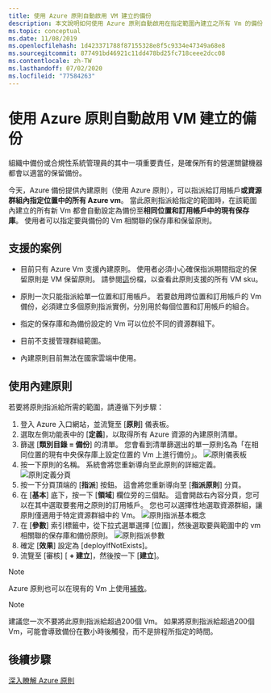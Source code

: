 ```yaml
---
title: 使用 Azure 原則自動啟用 VM 建立的備份
description: 本文說明如何使用 Azure 原則自動啟用在指定範圍內建立之所有 Vm 的備份
ms.topic: conceptual
ms.date: 11/08/2019
ms.openlocfilehash: 1d423371788f87155328e8f5c9334e47349a68e8
ms.sourcegitcommit: 877491bd46921c11dd478bd25fc718ceee2dcc08
ms.contentlocale: zh-TW
ms.lasthandoff: 07/02/2020
ms.locfileid: "77584263"
---
```

# <a name="auto-enable-backup-on-vm-creation-using-azure-policy"></a>使用 Azure 原則自動啟用 VM 建立的備份

組織中備份或合規性系統管理員的其中一項重要責任，是確保所有的營運關鍵機器都會以適當的保留備份。

今天，Azure 備份提供內建原則（使用 Azure 原則），可以指派給訂用帳戶**或資源群組內指定位置中的所有 Azure vm**。 當此原則指派給指定的範圍時，在該範圍內建立的所有新 Vm 都會自動設定為備份至**相同位置和訂用帳戶中的現有保存庫**。 使用者可以指定要與備份的 Vm 相關聯的保存庫和保留原則。

## <a name="supported-scenarios"></a>支援的案例

* 目前只有 Azure Vm 支援內建原則。 使用者必須小心確保指派期間指定的保留原則是 VM 保留原則。 請參閱[這](https://docs.microsoft.com/azure/backup/backup-azure-policy-supported-skus)份檔，以查看此原則支援的所有 VM sku。

* 原則一次只能指派給單一位置和訂用帳戶。 若要啟用跨位置和訂用帳戶的 Vm 備份，必須建立多個原則指派實例，分別用於每個位置和訂用帳戶的組合。

* 指定的保存庫和為備份設定的 Vm 可以位於不同的資源群組下。

* 目前不支援管理群組範圍。

* 內建原則目前無法在國家雲端中使用。

## <a name="using-the-built-in-policy"></a>使用內建原則

若要將原則指派給所需的範圍，請遵循下列步驟：

1. 登入 Azure 入口網站，並流覽至 [**原則**] 儀表板。
2. 選取左側功能表中的 [**定義**]，以取得所有 Azure 資源的內建原則清單。
3. 篩選 [**類別目錄 = 備份**] 的清單。 您會看到清單篩選出的單一原則名為「在相同位置的現有中央保存庫上設定位置的 Vm 上進行備份」。
![原則儀表板](./media/backup-azure-auto-enable-backup/policy-dashboard.png)
4. 按一下原則的名稱。 系統會將您重新導向至此原則的詳細定義。
![原則定義分頁](./media/backup-azure-auto-enable-backup/policy-definition-blade.png)
5. 按一下分頁頂端的 [**指派**] 按鈕。 這會將您重新導向至 [**指派原則**] 分頁。
6. 在 [**基本**] 底下，按一下 [**領域**] 欄位旁的三個點。 這會開啟右內容分頁，您可以在其中選取要套用之原則的訂用帳戶。 您也可以選擇性地選取資源群組，讓原則僅適用于特定資源群組中的 Vm。
![原則指派基本概念](./media/backup-azure-auto-enable-backup/policy-assignment-basics.png)
7. 在 [**參數**] 索引標籤中，從下拉式選單選擇 [位置]，然後選取要與範圍中的 vm 相關聯的保存庫和備份原則。
![原則指派參數](./media/backup-azure-auto-enable-backup/policy-assignment-parameters.png)
8. 確定 [**效果**] 設定為 [deployIfNotExists]。
9. 流覽至 [審核] [ **+ 建立**]，然後按一下 [**建立**]。

> [!NOTE]
>
> Azure 原則也可以在現有的 Vm 上使用[補救](https://docs.microsoft.com/azure/governance/policy/how-to/remediate-resources)。

> [!NOTE]
>
> 建議您一次不要將此原則指派給超過200個 Vm。 如果將原則指派給超過200個 Vm，可能會導致備份在數小時後觸發，而不是排程所指定的時間。

## <a name="next-steps"></a>後續步驟

[深入瞭解 Azure 原則](https://docs.microsoft.com/azure/governance/policy/overview)
